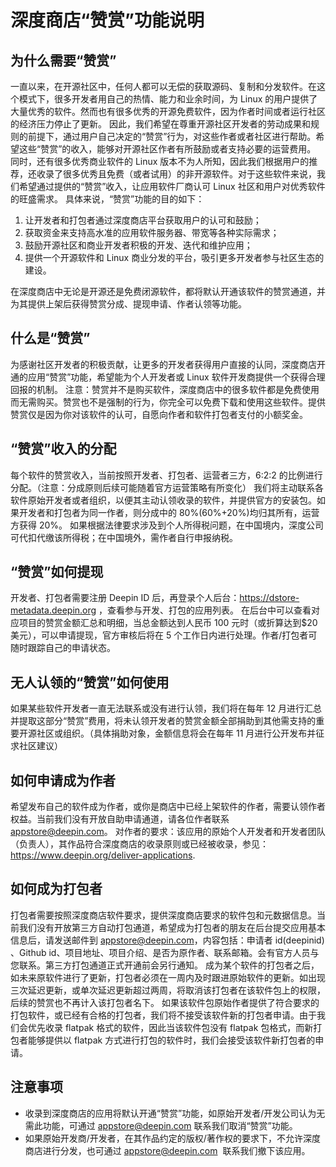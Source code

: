 # 深度商店“赞赏”功能说明

## 为什么需要“赞赏”

一直以来，在开源社区中，任何人都可以无偿的获取源码、复制和分发软件。在这个模式下，很多开发者用自己的热情、能力和业余时间，为 Linux 的用户提供了大量优秀的软件。然而也有很多优秀的开源免费软件，因为作者时间或者运行社区的经济压力停止了更新。
因此，我们希望在尊重开源社区开发者的劳动成果和规则的前提下，通过用户自己决定的“赞赏”行为，对这些作者或者社区进行帮助。希望这些“赞赏”的收入，能够对开源社区作者有所鼓励或者支持必要的运营费用。
同时，还有很多优秀商业软件的 Linux 版本不为人所知，因此我们根据用户的推荐，还收录了很多优秀且免费（或者试用）的非开源软件。对于这些软件来说，我们希望通过提供的“赞赏”收入，让应用软件厂商认可 Linux 社区和用户对优秀软件的旺盛需求。
具体来说，“赞赏”功能的目的如下：

1.  让开发者和打包者通过深度商店平台获取用户的认可和鼓励；
1.  获取资金来支持高水准的应用软件服务器、带宽等各种实际需求；
1.  鼓励开源社区和商业开发者积极的开发、迭代和维护应用；
1.  提供一个开源软件和 Linux 商业分发的平台，吸引更多开发者参与社区生态的建设。

在深度商店中无论是开源还是免费闭源软件，都将默认开通该软件的赞赏通道，并为其提供上架后获得赞赏分成、提现申请、作者认领等功能。

## 什么是“赞赏”

为感谢社区开发者的积极贡献，让更多的开发者获得用户直接的认同，深度商店开通的应用“赞赏”功能，希望能为个人开发者或 Linux 软件开发商提供一个获得合理回报的机制。
注意：赞赏并不是购买软件，深度商店中的很多软件都是免费使用而无需购买。赞赏也不是强制的行为，你完全可以免费下载和使用这些软件。提供赞赏仅是因为你对该软件的认可，自愿向作者和软件打包者支付的小额奖金。

## “赞赏”收入的分配

每个软件的赞赏收入，当前按照开发者、打包者、运营者三方，6:2:2 的比例进行分配。（注意：分成原则后续可能随着官方运营策略有所变化）
我们将主动联系各软件原始开发者或者组织，以便其主动认领收录的软件，并提供官方的安装包。如果开发者和打包者为同一作者，则分成中的 80%(60%+20%)均归其所有，运营方获得 20%。
如果根据法律要求涉及到个人所得税问题，在中国境内，深度公司可代扣代缴该所得税；在中国境外，需作者自行申报纳税。

## “赞赏”如何提现

开发者、打包者需要注册 Deepin ID 后，再登录个人后台：https://dstore-metadata.deepin.org ，查看参与开发、打包的应用列表。
在后台中可以查看对应项目的赞赏金额汇总和明细，当总金额达到人民币 100 元时（或折算达到$20 美元），可以申请提现，官方审核后将在 5 个工作日内进行处理。作者/打包者可随时跟踪自己的申请状态。

## 无人认领的“赞赏”如何使用

如果某些软件开发者一直无法联系或没有进行认领，我们将在每年 12 月进行汇总并提取这部分“赞赏”费用，将未认领开发者的赞赏金额全部捐助到其他需支持的重要开源社区或组织。（具体捐助对象，金额信息将会在每年 11 月进行公开发布并征求社区建议）

## 如何申请成为作者

希望发布自己的软件成为作者，或你是商店中已经上架软件的作者，需要认领作者权益。当前我们没有开放自助申请通道，请各位作者联系 appstore@deepin.com。
对作者的要求：该应用的原始个人开发者和开发者团队（负责人），其作品符合深度商店的收录原则或已经被收录，参见：https://www.deepin.org/deliver-applications.

## 如何成为打包者

打包者需要按照深度商店软件要求，提供深度商店要求的软件包和元数据信息。当前我们没有开放第三方自动打包通道，希望成为打包者的朋友在后台提交应用基本信息后，请发送邮件到 appstore@deepin.com，内容包括：申请者 id(deepinid) 、Github id、项目地址、项目介绍、是否为原作者、联系邮箱。会有官方人员与您联系。第三方打包通道正式开通前会另行通知。
成为某个软件的打包者之后，如未来原软件进行了更新，打包者必须在一周内及时跟进原始软件的更新。如出现三次延迟更新，或单次延迟更新超过两周，将取消该打包者在该软件包上的权限，后续的赞赏也不再计入该打包者名下。
如果该软件包原始作者提供了符合要求的打包软件，或已经有合格的打包者，我们将不接受该软件新的打包者申请。由于我们会优先收录 flatpak 格式的软件，因此当该软件包没有 flatpak 包格式，而新打包者能够提供以 flatpak 方式进行打包的软件时，我们会接受该软件新打包者的申请。

## 注意事项

- 收录到深度商店的应用将默认开通“赞赏”功能，如原始开发者/开发公司认为无需此功能，可通过 appstore@deepin.com 联系我们取消“赞赏”功能。
- 如果原始开发商/开发者，在其作品约定的版权/著作权的要求下，不允许深度商店进行分发，也可通过 appstore@deepin.com  联系我们撤下该应用。

